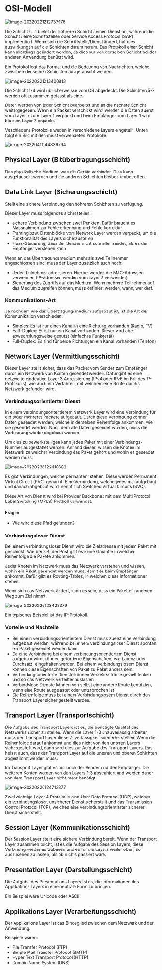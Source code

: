 # OSI-Modell

![image-20220221212737976](res/image-20220221212737976.png)

Die Schicht $i-1$ bietet der höhreren Schicht $i$ einen Dienst an, während die Schicht $i$ eine Schnittstellen oder Service Access Protocol (SAP) implementiert. Wenn sich die Schnittstelle/Dienst ändert, hat dies auswirkungen auf die Schichten darum herum. Das Protokoll einer Schicht kann allerdings geändert werden, da dies nur von derselben Schicht bei der anderen Anwendung benützt wird. 

Ein Protokol legt das Format und die Bedeugng von Nachrichten, welche zwischen denselben Schichten ausgetauscht werden.

![image-20220221213400813](res/image-20220221213400813.png)

Die Schicht 1-4 wird übllicherweisse vom OS abgedeckt. Die Schichten 5-7 werden oft zusammen gefasst als eine.

Daten werden von jeder Schicht bearbeitet und an die nächste Schicht weitergegeben. Wenn ein Packet verschickt wird, werden die Daten zuerst vom Layer 7 zum Layer 1 verpackt und beim Empfänger vom Layer 1 wird bis zum Layer 7 enpackt.

Veschiedene Protokolle weden in verschiedene Layers eingeteilt. Unten folgt ein Bild mit den meist verwendeten Protokolle.

![image-20220411144839594](res/image-20220411144839594.png)

## Physical Layer (Bitübertragungsschicht)

Das physikalische Medium, was die Geräte verbindet. Dies kann ausgetauscht werden und die anderen Schichten bleiben umbetroffen.

## Data Link Layer (Sicherungsschicht)

Stellt eine sichere Verbindung den höhreren Schichten zu verfügung. 

Dieser Layer muss folgendes sicherstellen:

* sichere Verbindung zwischen zwei Punkten. Dafür braucht es Massnahmen zur Fehlererkennung und Fehlerkorrektur
* Framing bzw. Datenblöcke vom Network Layer werden verpackt, um die Funktionalität des Layers sicherzustellen
* Fluss-Steuerung, dass der Sender nicht schneller sendet, als es der Empfänger verstehen kann

Wenn an das Übertragungsmedium mehr als zwei Teilnehmer angeschlossen sind, muss der Layer zusätzlich auch noch:

* Jeder Teilnehmer adressieren. Hierbei werden die MAC-Adressen verwenden (IP-Adressen werden vom Layer 3 verwendet)
* Steuerung des Zugriffs auf das Medium. Wenn mehrere Teilnehmer auf das Medium zugreifen können, muss definiert werden, wann, wer darf.

### Kommunikations-Art

Je nachdem wie das Übertragungsmedium aufgebaut ist, ist die Art der Kommunikation verschieden:

* Simples: Es ist nur einen Kanal in eine Richtung vorhanden (Radio, TV)
* Half-Duplex: Es ist nur ein Kanal vorhanden. Dieser wird aber abwechslungsweise genutzt (einfaches Funkgerät)
* Full-Duplex: Es sind für beide Richtungen ein Kanal vorhanden (Telefon)

##  Network Layer (Vermittlungsschicht)

Dieser Layer stellt sicher, dass das Packet vom Sender zum Empfänger durch ein Netzwerk von Konten gesendet werden. Dafür gibt es eine netzweite eindeutige Layer 3 Adressierung (IPv4 oder IPv6 im Fall des IP-Protokolls), wie auch ein Verfahren, mit welchem eine Route durchs Netzwerk gefunden wird.

### Verbindungsorientierter Dienst

In einem verbindungsoritentierem Netzwerk Layer wird eine Verbindung für ein (oder mehrere) Packete aufgebaut. Durch diese Verbindung können Daten gesendet werden, welche in derselben Reihenfolge ankommen, wie sie gesendet werden. Nach dem alle Daten gesendet wurden, muss die Verbindung wieder abgebaut werden.

Um dies zu bewerkstelligen kann jedes Paket mit einer Verbindungs-Nummer ausgestattet werden. Anhand dieser, wissen die Knoten im Netzwerk zu welcher Verbindung das Paket gehört und wohin es gesendet werden muss.

![image-20220226122418682](res/image-20220226122418682.png)

Es gibt Verbindungen, welche permantent stehen. Diese werden Permanent Virtual Circuit (PVC) genannt. Eine Verbindung, welche jedes mal aufgebaut und danach abgebaut wird, nennt sich Switched Virtual Circuits (SVC).

Diese Art von Dienst wird bei Provider Backbones mit dem Multi Protocol Label Switching (MPLS) Protkoll verwendet.

#### Fragen

* Wie wird diese Pfad gefunden?

### Verbindungsloser Dienst

Bei einem verbindungsloser Dienst wird die Zieladresse mit jedem Paket mit geschickt. Wie bei z.B. der Post gibt es keine Garantie in welcher Reihenfolge die Pakete ankommen. 

Jeder Knoten im Netzwerk muss das Netzwerk verstehen und wissen, wohin ein Paket gesendet werden muss, damit es beim Empfänger ankommt. Dafür gibt es Routing-Tables, in welchen diese Informationen stehen. 

Wenn sich das Netzwerk ändert, kann es sein, dass ein Paket ein anderen Weg zum Ziel nimmt.

![image-20220226123423379](res/image-20220226123423379.png)

Ein typisches Beispiel ist das IP-Protokoll.

### Vorteile und Nachteile

* Bei einem verbindungsorientiertem Dienst muss zuerst eine Verbindung aufgebaut werden, während bei einem verbindungsloser Dienst spontan ein Paket gesendet werden kann
* Da eine Verbindung bei einem verbindungsorientiertem Dienst aufgebaut wird, können geforderte Eigenschaften, wie Latenz oder Durchsatz, eingehalten werden. Bei einem verbindungslosem Dienst können diese Eigenschaften von Paket zu Paket anders sein.
* Verbindungsorienterte Dienste können Verkehrsströme gezielt lenken und so das Netzwerk verteilter auslasten
* Verbindslose Dienste können von selbst eine andere Route benützten, wenn eine Route ausgelastet oder unterbrochen ist
* Die Reihenfolge muss bei einem Verbindungslosem Dienst durch den Transport Layer sicher gestellt werden.

## Transport Layer (Transportschicht)

Die Aufgabe des Transport Layers ist es, die benötigte Qualität des Netzwerks sicher zu stellen. Wenn die Layer 1-3 unzuverlässig arbeiten, muss der Transport Layer diese Zuverlässigkeit wiederherstellen. Wenn die Reihenfolge darauf ankommt und dies nicht von den unteren Layers sichergestellt wird, dann wird dies zur Aufgabe des Transport Layers. Das heisst auch, dass der Transport Layer auf die unteren und oberen Schichten abgestimmt werden muss.

Im Transport Layer gibt es nur noch der Sender und den Empfänger. Die weiteren Konten werden von den Layers 1-3 abstrahiert und werden daher von dem Transport Layer nicht mehr benötigt.

![image-20220226124713877](res/image-20220226124713877.png)

Zwei wichtige Layer 4 Protokolle sind User Data Protocol (UDP), welches ein verbindungsloser, unsicherer Dienst sicherstellt und das Transmission Control Protocol (TCP), welches eine verbindungsorientierter sicherer Dienst sicherstellt.

## Session Layer (Kommunikationsschicht)

Der Session Layer stellt eine sichere Verbindung bereit. Wenn der Transport Layer zusammen bricht, ist es die Aufgabe des Session Layers, diese Verbinung wieder aufzubauen und es für die Layers weiter oben, so auszusehen zu lassen, als ob nichts passiert wäre.

## Presentation Layer (Darstellungsschicht) 

Die Aufgabe des Presentations Layers ist es, die Informationen des Applikations Layers in eine neutrale Form zu bringen.

Ein Beispiel wäre Unicode oder ASCII.

## Applikations Layer (Verarbeitungsschicht)

Der Applikations Layer ist das Bindeglied zwischen dem Netzwerk und der Anwendung. 

Beispiele wären:

* File Transfer Protocol (FTP)
* Simple Mail Transfer Protocol (SMTP)
* Hyper Text Transport Protocol (HTTP)
* Domain Name System (DNS)
